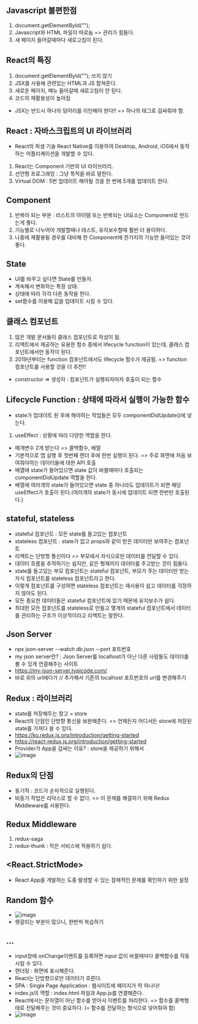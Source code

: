 ## Javascript 불편한점
1. document.getElementById("");
2. Javascript와 HTML 파일이 따로놈 => 관리가 힘들다.
3. 새 페이지 들어갈때마다 새로고침이 된다.


## React의 특징
1. document.getElementById(""); 쓰지 않기
2. JSX를 사용해 관련있는 HTML과 JS 합쳐준다.
3. 새로운 페이지, 메뉴 들어갈때 새로고침이 안 된다.
4. 코드의 재활용성이 높아짐

* JSX는 반드시 하나의 덩어리를 리턴해야 한다!! => 하나의 태그로 감싸줘야 함.


## React : 자바스크립트의 UI 라이브러리
* React의 파생 기술 React Native를 이용하여 Desktop, Android, iOS에서 동작하는 어플리케이션을 개발할 수 있다.
1. React는 Component 기반의 UI 라이브러리.
2. 선언형 프로그래밍 : 그냥 목적을 바로 말한다.
3. Virtual DOM : 5번 업데이트 해야될 것을 한 번에 5개를 업데이트 한다.


## Component
1. 반복이 되는 부분 : 리스트의 아이템 또는 반복되는 UI요소는 Component로 만드는게 좋다.
2. 기능별로 나누어야 개발할때나 테스트, 유지보수할때 훨씬 더 용이하다.
3. 나중에 재활용될 경우를 대비해 한 Component에 한가지의 기능만 들어있는 것이 좋다.


## State
* UI를 바꾸고 싶다면 State를 만들자.
* 계속해서 변화하는 특정 상태.
* 상태에 따라 각각 다른 동작을 한다.
* set함수를 이용해 값을 업데이트 시킬 수 있다.


## 클래스 컴포넌트
1. 많은 개발 문서들이 클래스 컴포넌트로 작성이 됨.
2. 리액트에서 제공하는 유용한 함수 중에서 lifecycle function이 있는데, 클래스 컴포넌트에서만 동작이 된다.
3. 2019년부터는 function 컴포넌트에서도 lifecycle 함수가 제공됨. => function 컴포넌트를 사용할 것을 더 추천!!
* constructor => 생성자 : 컴포넌트가 실행되자마자 호출이 되는 함수


## Lifecycle Function : 상태에 따라서 실행이 가능한 함수
* state가 업데이트 된 후에 해야하는 작업들은 모두 componentDidUpdate()에 넣는다.
1. useEffect : 상황에 따라 다양한 역할을 한다. 
* 매개변수 2개 받는다 => 콜백함수, 배열
* 기본적으로 앱 실행 후 첫번째 렌더 후에 한번 실행이 된다. => 주로 화면에 처음 보여줘야하는 데이터들에 대한 API 호출
* 배열에 state가 들어있으면 state 값이 바뀔때마다 호출되는 componentDidUpdate 역할을 한다.
* 배열에 여러개의 state가 들어있으면 state 중 하나라도 업데이트가 되면 해당 useEffect가 호출이 된다.(여러개의 state가 동시에 업데이트 되면 한번만 호출된다.)


## stateful, stateless
* stateful 컴포넌트 : 모든 state를 들고있는 컴포넌트
* stateless 컴포넌트 : state가 없고 props와 같이 받은 데이터만 보여주는 컴포넌트
* 리액트는 단방향 통신이다 => 부모에서 자식으로만 데이터를 전달할 수 있다.
* 데이터 흐름을 추적하기는 쉽지만, 같은 형제끼리 데이터를 주고받는 것이 힘들다.
* state를 들고있는 부모 컴포넌트는 stateful 컴포넌트, 부모가 주는 데이터만 받는 자식 컴포넌트를 stateless 컴포넌트라고 한다.
* 이렇게 컴포넌트를 구성하면 stateless 컴포넌트는 재사용이 쉽고 데이터를 걱정하지 않아도 된다.
* 모든 중요한 데이터들은 stateful 컴포넌트에 있기 때문에 유지보수가 쉽다.
* 최대한 모든 컴포넌트를 stateless로 만들고 몇개의 stateful 컴포넌트에서 데이터를 관리하는 구조가 이상적이라고 리액트는 말한다.


## Json Server
* npx json-server --watch db.json --port 포트번호
* my json server란? : Json Server를 localhost가 아닌 다른 사람들도 데이터를 볼 수 있게 연결해주는 사이트
* https://my-json-server.typicode.com/
* 바로 위의 url에다가 /<your-username>/<your-repo> 추가해서 기존의 localhost 포트번호의 url를 변경해주기


## Redux : 라이브러리
* state를 저장해두는 창고 = store  
* React의 단점인 단방향 통신을 보완해준다. => 언제든지 어디서든 store에 저장된 state를 가져다 쓸 수 있다.
* https://ko.redux.js.org/introduction/getting-started
* https://react-redux.js.org/introduction/getting-started
* Provider가 App을 감싸는 이유? : store을 제공하기 위해서  
* ![image](https://user-images.githubusercontent.com/70733630/175224743-bd1fd02e-701d-4f4d-a70b-4f9580c2ba03.png)  

## Redux의 단점
* 동기적 : 코드가 순차적으로 실행된다.
* 비동기 작업은 리덕스로 할 수 없다. => 이 문제를 해결하기 위해 Redux Middleware를 사용한다.

## Redux Middleware  
1. redux-saga
2. redux-thunk : 작은 서비스에 적용하기 쉽다.
  
## <React.StrictMode>
* React App을 개발하는 도중 발생할 수 있는 잠재적인 문제를 확인하기 위한 설정


## Random 함수
* ![image](https://user-images.githubusercontent.com/70733630/172993573-92b0898e-f751-4c07-a933-5e308f615194.png)
* 헷갈리는 부분이 많으니, 한번씩 복습하기


## ...
* input창에 onChange이벤트를 등록하면 input 값이 바뀔때마다 콜백함수를 작동시킬 수 있다.
* 렌더링 : 화면에 표시해준다.
* React는 단방향으로만 데이터가 흐른다.
* SPA : Single Page Application : 웹사이트에 페이지가 딱 하나다!
* index.js의 역할 : index.html 파일과 App.js를 연결해준다.
* React에서는 문자열이 아닌 함수를 받아서 이벤트를 처리한다. => 함수를 콜백형태로 전달해주는 것이 중요하다. (= 함수를 전달하는 형식으로 넣어줘야 함)
* ![image](https://user-images.githubusercontent.com/70733630/172860964-c649d810-3cdf-4bf8-b760-de23663d7a94.png)
